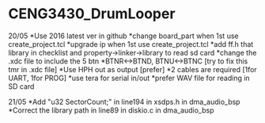 # CENG3430_DrumLooper
20/05
*Use 2016 latest ver in github
*change board_part when 1st use create_project.tcl
*upgrade ip when 1st use create_project.tcl
*add ff.h that library in checklist and property->linker->library to read sd card
*change the .xdc file to include the 5 btn
*BTNR<->BTND, BTNU<->BTNC [try to fix this tmr in .xdc file]
*Use HPH out as output [prefer]
*2 cables are required [1for UART, 1for PROG]
*use tera for serial in/out
*prefer WAV file for reading in SD card

21/05
*Add "u32 SectorCount;" in line194 in xsdps.h in dma_audio_bsp
*Correct the library path in line89 in diskio.c in dma_audio_bsp
